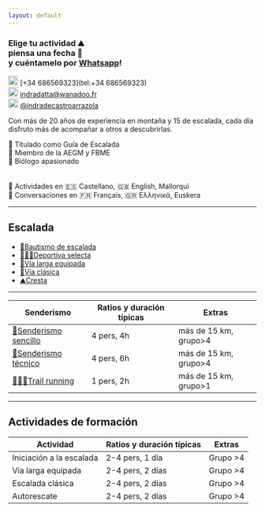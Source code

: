 ```yaml
---
layout: default
---
```


### Elige tu actividad :mountain: <br> piensa una fecha :date: <br> y cuéntamelo por [Whatsapp](https://wa.me/+34686569323?text=Hola,%20estoy%20interesado%20en%20hacer%20una%20actividad%20de%20montaña%20contigo.%0A%0A¿Estás%20disponible%20el%20día...)!

<img src="https://raw.githubusercontent.com/FortAwesome/Font-Awesome/6.x/svgs/brands/whatsapp.svg" width="20" height="20"> [+34 686569323](tel:+34 686569323)<br>
<img src="https://raw.githubusercontent.com/FortAwesome/Font-Awesome/6.x/svgs/regular/envelope.svg" width="20" height="20"> [indradatta@wanadoo.fr](mailto:indradatta@wanadoo.fr)<br>
<img src="https://raw.githubusercontent.com/FortAwesome/Font-Awesome/6.x/svgs/brands/instagram.svg" width="20" height="20"> [@indradecastroarrazola](https://www.instagram.com/indradecastroarrazola/)<br>

Con más de 20 años de experiencia en montaña y 15 de escalada, cada día disfruto más de acompañar a otros a descubrirlas.

📜 Titulado como Guía de Escalada <br>
🪪 Miembro de la AEGM y FBME <br>
🦋 Biólogo apasionado <br>
<br>
<br>
💬 Actividades en 🇪🇸 Castellano, 🇬🇧 English, Mallorquí <br>
💬 Conversaciones en 🇫🇷 Français, 🇬🇷 Ελληνικά, Euskera

* * *

## Escalada
*    [🥇Bautismo de escalada](./bautismo.md)
*    [🧗🏻‍♀️Deportiva selecta](./deportiva-selecta.md)
*    [🔩Vía larga equipada](./vía-larga-equipada.md)
*    [💎Vía clásica](./vía-clásica.md)
*    [⛰️Cresta](./cresta.md)

* * *

| **Senderismo**                                         | **Ratios y duración típicas** | **Extras** |
| ----------------------------------------------------- | ----------------------------- | ------------------------------- |
| [👟Senderismo sencillo](./senderismo-sencillo.md)     | 4 pers, 4h                     | más de 15 km, grupo>4           |
| [🥾Senderismo técnico](./senderismo-técnico.md)       | 4 pers, 6h                     | más de 15 km, grupo>4           |
| [🏃🏽‍♂️Trail running](./trail-running.md)                 | 1 pers, 2h                     | más de 15 km, grupo>1           |

* * *

## Actividades de formación

| **Actividad**            | **Ratios y duración típicas** | **Extras** |
| ------------------------ | ----------------------------- | ------------------------------- |
| Iniciación a la escalada | 2-4 pers, 1 día                | Grupo >4                        |
| Via larga equipada       | 2-4 pers, 2 días               | Grupo >4                        |
| Escalada clásica         | 2-4 pers, 2 días               | Grupo >4                        |
| Autorescate              | 2-4 pers, 2 días               | Grupo >4                        |
